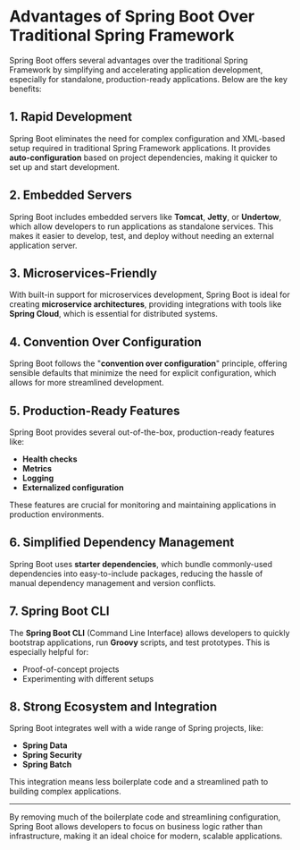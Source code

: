# Advantages of Spring Boot Over Traditional Spring Framework

Spring Boot offers several advantages over the traditional Spring Framework by simplifying and accelerating application development, especially for standalone, production-ready applications. Below are the key benefits:

## 1. Rapid Development

Spring Boot eliminates the need for complex configuration and XML-based setup required in traditional Spring Framework applications. It provides **auto-configuration** based on project dependencies, making it quicker to set up and start development.

## 2. Embedded Servers

Spring Boot includes embedded servers like **Tomcat**, **Jetty**, or **Undertow**, which allow developers to run applications as standalone services. This makes it easier to develop, test, and deploy without needing an external application server.

## 3. Microservices-Friendly

With built-in support for microservices development, Spring Boot is ideal for creating **microservice architectures**, providing integrations with tools like **Spring Cloud**, which is essential for distributed systems.

## 4. Convention Over Configuration

Spring Boot follows the "**convention over configuration**" principle, offering sensible defaults that minimize the need for explicit configuration, which allows for more streamlined development.

## 5. Production-Ready Features

Spring Boot provides several out-of-the-box, production-ready features like:
- **Health checks**
- **Metrics**
- **Logging**
- **Externalized configuration**

These features are crucial for monitoring and maintaining applications in production environments.

## 6. Simplified Dependency Management

Spring Boot uses **starter dependencies**, which bundle commonly-used dependencies into easy-to-include packages, reducing the hassle of manual dependency management and version conflicts.

## 7. Spring Boot CLI

The **Spring Boot CLI** (Command Line Interface) allows developers to quickly bootstrap applications, run **Groovy** scripts, and test prototypes. This is especially helpful for:
- Proof-of-concept projects
- Experimenting with different setups

## 8. Strong Ecosystem and Integration

Spring Boot integrates well with a wide range of Spring projects, like:
- **Spring Data**
- **Spring Security**
- **Spring Batch**

This integration means less boilerplate code and a streamlined path to building complex applications.

---

By removing much of the boilerplate code and streamlining configuration, Spring Boot allows developers to focus on business logic rather than infrastructure, making it an ideal choice for modern, scalable applications.
